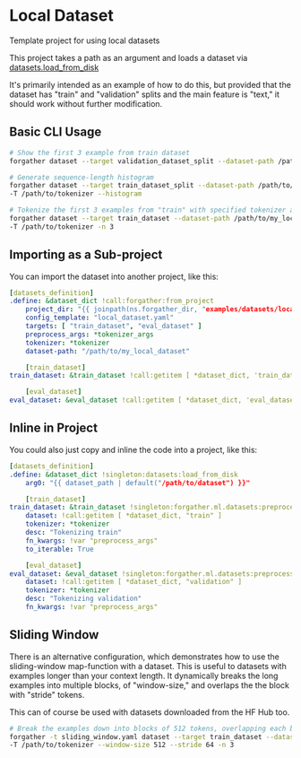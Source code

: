 # Local Dataset

Template project for using local datasets

This project takes a path as an argument and loads a dataset via [datasets.load_from_disk](https://huggingface.co/docs/datasets/en/package_reference/loading_methods#datasets.load_from_disk)

It's primarily intended as an example of how to do this, but provided that the dataset has "train" and "validation" splits and the main feature is "text," it should work without further modification.

## Basic CLI Usage

```bash
# Show the first 3 example from train dataset
forgather dataset --target validation_dataset_split --dataset-path /path/to/my_local_dataset -n 3

# Generate sequence-length histogram
forgather dataset --target train_dataset_split --dataset-path /path/to/my_local_dataset \
-T /path/to/tokenizer --histogram

# Tokenize the first 3 examples from "train" with specified tokenizer and decode
forgather dataset --target train_dataset --dataset-path /path/to/my_local_dataset \
-T /path/to/tokenizer -n 3
```

## Importing as a Sub-project

You can import the dataset into another project, like this:

```yaml
[datasets_definition]
.define: &dataset_dict !call:forgather:from_project
    project_dir: "{{ joinpath(ns.forgather_dir, "examples/datasets/local_dataset") }}"
    config_template: "local_dataset.yaml"
    targets: [ "train_dataset", "eval_dataset" ] 
    preprocess_args: *tokenizer_args
    tokenizer: *tokenizer
    dataset-path: "/path/to/my_local_dataset"

    [train_dataset]
train_dataset: &train_dataset !call:getitem [ *dataset_dict, 'train_dataset' ]

    [eval_dataset]
eval_dataset: &eval_dataset !call:getitem [ *dataset_dict, 'eval_dataset' ]
```

## Inline in Project
You could also just copy and inline the code into a project, like this:

```yaml
[datasets_definition]
.define: &dataset_dict !singleton:datasets:load_from_disk
    arg0: "{{ dataset_path | default("/path/to/dataset") }}"

    [train_dataset]
train_dataset: &train_dataset !singleton:forgather.ml.datasets:preprocess_dataset@train_dataset
    dataset: !call:getitem [ *dataset_dict, "train" ]
    tokenizer: *tokenizer
    desc: "Tokenizing train"
    fn_kwargs: !var "preprocess_args"
    to_iterable: True

    [eval_dataset]
eval_dataset: &eval_dataset !singleton:forgather.ml.datasets:preprocess_dataset@eval_dataset
    dataset: !call:getitem [ *dataset_dict, "validation" ]
    tokenizer: *tokenizer
    desc: "Tokenizing validation"
    fn_kwargs: !var "preprocess_args"
```

## Sliding Window

There is an alternative configuration, which demonstrates how to use the sliding-window map-function with a dataset.
This is useful to datasets with examples longer than your context length. It dynamically breaks the long examples into multiple blocks, of "window-size," and overlaps the the block with "stride" tokens.

This can of course be used with datasets downloaded from the HF Hub too.

```bash
# Break the examples down into blocks of 512 tokens, overlapping each block by 64 tokens. Show first 3 blocks.
forgather -t sliding_window.yaml dataset --target train_dataset --dataset-path /path/to/my_local_dataset \
-T /path/to/tokenizer --window-size 512 --stride 64 -n 3
```